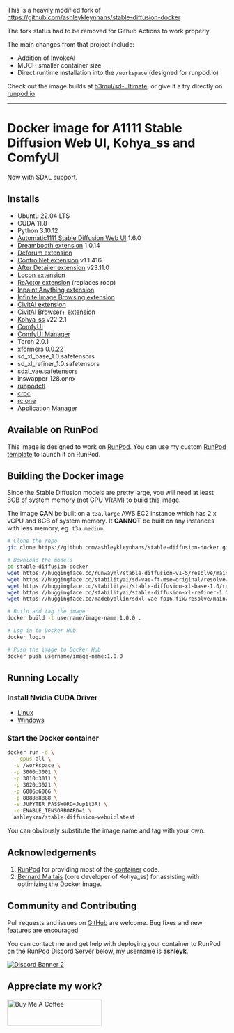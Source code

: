 This is a heavily modified fork of https://github.com/ashleykleynhans/stable-diffusion-docker

The fork status had to be removed for Github Actions to work properly.

The main changes from that project include:
- Addition of InvokeAI
- MUCH smaller container size
- Direct runtime installation into the `/workspace` (designed for runpod.io)

Check out the image builds at [h3mul/sd-ultimate](https://hub.docker.com/r/h3mul/sd-ultimate), or give it a try directly on [runpod.io](https://runpod.io/console/gpu-secure-cloud?template=3rmpqs17wr)

------

# Docker image for A1111 Stable Diffusion Web UI, Kohya_ss and ComfyUI

Now with SDXL support.

## Installs

* Ubuntu 22.04 LTS
* CUDA 11.8
* Python 3.10.12
* [Automatic1111 Stable Diffusion Web UI](
  https://github.com/AUTOMATIC1111/stable-diffusion-webui.git) 1.6.0
* [Dreambooth extension](
  https://github.com/d8ahazard/sd_dreambooth_extension) 1.0.14
* [Deforum extension](
  https://github.com/deforum-art/sd-webui-deforum)
* [ControlNet extension](
  https://github.com/Mikubill/sd-webui-controlnet) v1.1.416
* [After Detailer extension](
  https://github.com/Bing-su/adetailer) v23.11.0
* [Locon extension](
  https://github.com/ashleykleynhans/a1111-sd-webui-locon)
* [ReActor extension](https://github.com/Gourieff/sd-webui-reactor) (replaces roop)
* [Inpaint Anything extension](https://github.com/Uminosachi/sd-webui-inpaint-anything)
* [Infinite Image Browsing extension](https://github.com/zanllp/sd-webui-infinite-image-browsing)
* [CivitAI extension](https://github.com/civitai/sd_civitai_extension)
* [CivitAI Browser+ extension](https://github.com/BlafKing/sd-civitai-browser-plus)
* [Kohya_ss](https://github.com/bmaltais/kohya_ss) v22.2.1
* [ComfyUI](https://github.com/comfyanonymous/ComfyUI)
* [ComfyUI Manager](https://github.com/ltdrdata/ComfyUI-Manager.git)
* Torch 2.0.1
* xformers 0.0.22
* sd_xl_base_1.0.safetensors
* sd_xl_refiner_1.0.safetensors
* sdxl_vae.safetensors
* inswapper_128.onnx
* [runpodctl](https://github.com/runpod/runpodctl)
* [croc](https://github.com/schollz/croc)
* [rclone](https://rclone.org/)
* [Application Manager](https://github.com/ashleykleynhans/app-manager)

## Available on RunPod

This image is designed to work on [RunPod](https://runpod.io?ref=2xxro4sy).
You can use my custom [RunPod template](
https://runpod.io/gsc?template=ya6013lj5a&ref=2xxro4sy)
to launch it on RunPod.

## Building the Docker image

Since the Stable Diffusion models are pretty large, you will need at least
8GB of system memory (not GPU VRAM) to build this image.

The image **CAN** be built on a `t3a.large` AWS EC2 instance
which has 2 x vCPU and 8GB of system memory.  It **CANNOT** be built on
any instances with less memory, eg. `t3a.medium`.

```bash
# Clone the repo
git clone https://github.com/ashleykleynhans/stable-diffusion-docker.git

# Download the models
cd stable-diffusion-docker
wget https://huggingface.co/runwayml/stable-diffusion-v1-5/resolve/main/v1-5-pruned.safetensors
wget https://huggingface.co/stabilityai/sd-vae-ft-mse-original/resolve/main/vae-ft-mse-840000-ema-pruned.safetensors
wget https://huggingface.co/stabilityai/stable-diffusion-xl-base-1.0/resolve/main/sd_xl_base_1.0.safetensors
wget https://huggingface.co/stabilityai/stable-diffusion-xl-refiner-1.0/resolve/main/sd_xl_refiner_1.0.safetensors
wget https://huggingface.co/madebyollin/sdxl-vae-fp16-fix/resolve/main/sdxl_vae.safetensors

# Build and tag the image
docker build -t username/image-name:1.0.0 .

# Log in to Docker Hub
docker login

# Push the image to Docker Hub
docker push username/image-name:1.0.0
```

## Running Locally

### Install Nvidia CUDA Driver

- [Linux](https://docs.nvidia.com/cuda/cuda-installation-guide-linux/index.html)
- [Windows](https://docs.nvidia.com/cuda/cuda-installation-guide-microsoft-windows/index.html)

### Start the Docker container

```bash
docker run -d \
  --gpus all \
  -v /workspace \
  -p 3000:3001 \
  -p 3010:3011 \
  -p 3020:3021 \
  -p 6006:6066 \
  -p 8888:8888 \
  -e JUPYTER_PASSWORD=Jup1t3R! \
  -e ENABLE_TENSORBOARD=1 \
  ashleykza/stable-diffusion-webui:latest
```

You can obviously substitute the image name and tag with your own.

## Acknowledgements

1. [RunPod](https://runpod.io?ref=2xxro4sy) for providing most
   of the [container](https://github.com/runpod/containers) code.
2. [Bernard Maltais](https://github.com/bmaltais) (core developer of Kohya_ss)
   for assisting with optimizing the Docker image.

## Community and Contributing

Pull requests and issues on [GitHub](https://github.com/ashleykleynhans/stable-diffusion-docker)
are welcome. Bug fixes and new features are encouraged.

You can contact me and get help with deploying your container
to RunPod on the RunPod Discord Server below,
my username is **ashleyk**.

<a target="_blank" href="https://discord.gg/pJ3P2DbUUq">![Discord Banner 2](https://discordapp.com/api/guilds/912829806415085598/widget.png?style=banner2)</a>

## Appreciate my work?

<a href="https://www.buymeacoffee.com/ashleyk" target="_blank"><img src="https://cdn.buymeacoffee.com/buttons/v2/default-yellow.png" alt="Buy Me A Coffee" style="height: 60px !important;width: 217px !important;" ></a>
